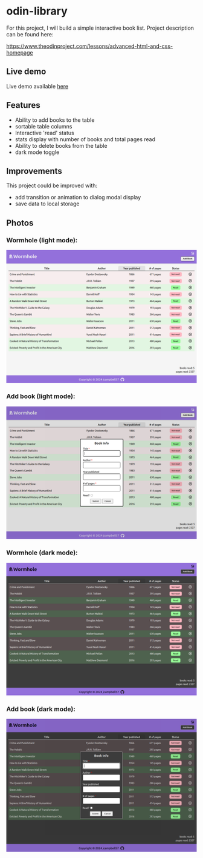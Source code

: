# odin-library

For this project, I will build a simple interactive book list. Project description can be found here:

https://www.theodinproject.com/lessons/advanced-html-and-css-homepage


## Live demo

Live demo available [here](https://jcampbell57.github.io/odin-library/v2/)


## Features

- Ability to add books to the table
- sortable table columns
- Interactive 'read' status
- stats display with number of books and total pages read
- Ability to delete books from the table
- dark mode toggle


## Improvements

This project could be improved with:
- add transition or animation to dialog modal display
- save data to local storage


## Photos

### Wormhole (light mode):
![wormhole1](assets/wormhole_light_1250w.png)
<br>

### Add book (light mode):
![wormhole2](assets/wormhole_add_book_1250w.png)
<br>

### Wormhole (dark mode):
![wormhole3](assets/wormhole_dark_1250w.png)
<br>

### Add book (dark mode):
![wormhole4](assets/wormhole_dark_add_book_1250w.png)
